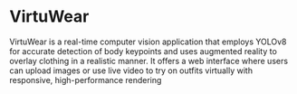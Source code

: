 # VirtuWear
VirtuWear is a real-time computer vision application that employs YOLOv8 for accurate detection of body keypoints and uses augmented reality to overlay clothing in a realistic manner. It offers a web interface where users can upload images or use live video to try on outfits virtually with responsive, high-performance rendering
